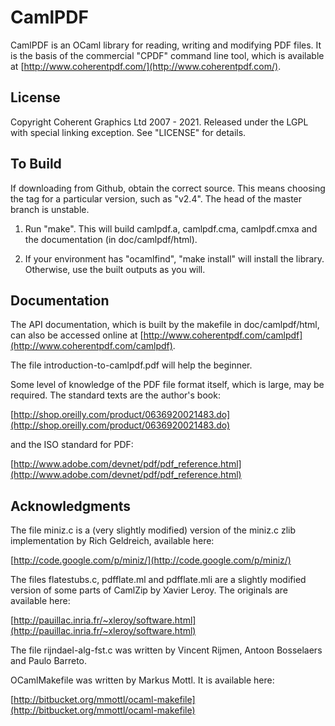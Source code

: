 CamlPDF
=======

CamlPDF is an OCaml library for reading, writing and modifying PDF files. It is
the basis of the commercial "CPDF" command line tool, which is available at
[http://www.coherentpdf.com/](http://www.coherentpdf.com/).

License
---

Copyright Coherent Graphics Ltd 2007 - 2021. Released under the LGPL with
special linking exception. See "LICENSE" for details.

To Build
---

If downloading from Github, obtain the correct source. This means choosing the
tag for a particular version, such as "v2.4". The head of the master branch
is unstable.

1. Run "make". This will build camlpdf.a, camlpdf.cma, camlpdf.cmxa and the
   documentation (in doc/camlpdf/html).

2. If your environment has "ocamlfind", "make install" will install the
   library. Otherwise, use the built outputs as you will.

Documentation
---

The API documentation, which is built by the makefile in doc/camlpdf/html, can
also be accessed online at
[http://www.coherentpdf.com/camlpdf](http://www.coherentpdf.com/camlpdf).

The file introduction-to-camlpdf.pdf will help the beginner.

Some level of knowledge of the PDF file format itself, which is large, may be
required. The standard texts are the author's book:

[http://shop.oreilly.com/product/0636920021483.do](http://shop.oreilly.com/product/0636920021483.do)

and the ISO standard for PDF:

[http://www.adobe.com/devnet/pdf/pdf_reference.html](http://www.adobe.com/devnet/pdf/pdf_reference.html)

Acknowledgments
---

The file miniz.c is a (very slightly modified) version of the miniz.c zlib
implementation by Rich Geldreich, available here:

[http://code.google.com/p/miniz/](http://code.google.com/p/miniz/)

The files flatestubs.c, pdfflate.ml and pdfflate.mli are a slightly modified
version of some parts of CamlZip by Xavier Leroy. The originals are available
here:

[http://pauillac.inria.fr/~xleroy/software.html](http://pauillac.inria.fr/~xleroy/software.html)

The file rijndael-alg-fst.c was written by Vincent Rijmen, Antoon Bosselaers
and Paulo Barreto.

OCamlMakefile was written by Markus Mottl. It is available here:

[http://bitbucket.org/mmottl/ocaml-makefile](http://bitbucket.org/mmottl/ocaml-makefile)
